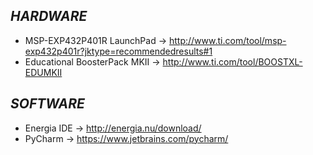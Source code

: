 ## **_HARDWARE_**
- MSP-EXP432P401R LaunchPad -> http://www.ti.com/tool/msp-exp432p401r?jktype=recommendedresults#1
- Educational BoosterPack MKII -> http://www.ti.com/tool/BOOSTXL-EDUMKII

## **_SOFTWARE_**
- Energia IDE -> http://energia.nu/download/
- PyCharm -> https://www.jetbrains.com/pycharm/
